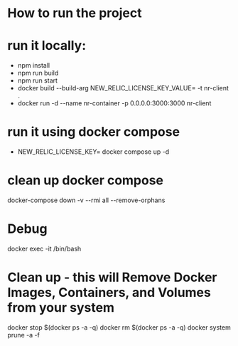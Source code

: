 # How to run the project

# run it locally:
- npm install
- npm run build 
- npm run start
- docker build --build-arg NEW_RELIC_LICENSE_KEY_VALUE=<nr-license-key> -t nr-client .
- docker run -d --name nr-container -p 0.0.0.0:3000:3000 nr-client

# run it using docker compose 
- NEW_RELIC_LICENSE_KEY=<nr-license-key> docker compose up -d

# clean up docker compose
docker-compose down -v --rmi all --remove-orphans
# Debug
docker exec -it <container id> /bin/bash

# Clean up - this will Remove Docker Images, Containers, and Volumes from your system
docker stop $(docker ps -a -q)
docker rm $(docker ps -a -q)
docker system prune -a -f
